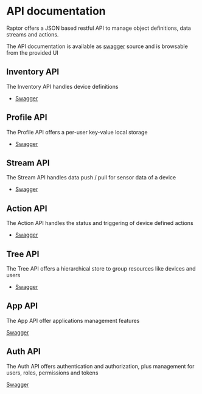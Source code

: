 # API documentation

Raptor offers a JSON based restful API to manage object definitions, data streams and actions.

The API documentation is available as [swagger](http://swagger.io/) source and is browsable from the provided UI

<!--
- Object, Data and Action management [Browse](http://petstore.swagger.io/?url=http://api.raptorbox.eu/swagger.yaml) or [YAML source](http://api.raptorbox.eu/swagger.yaml)
- Authentication and Authorization [Browse](http://petstore.swagger.io/?url=http://api.raptorbox.eu/auth/v2/api-docs) or [YAML source](http://api.raptorbox.eu/auth/v2/api-docs)
-->

## Inventory API

The Inventory API handles device definitions

- [Swagger](https://petstore.swagger.io/?url=https://raptorbox.github.io/swagger/api/raptor-inventory/swagger.json)

## Profile API

The Profile API offers a per-user key-value local storage

- [Swagger](https://petstore.swagger.io/?url=https://raptorbox.github.io/swagger/api/raptor-profile/swagger.json)

## Stream API

The Stream API handles data push / pull for sensor data of a device

- [Swagger](https://petstore.swagger.io/?url=https://raptorbox.github.io/swagger/api/raptor-stream/swagger.json)

## Action API

The Action API handles the status and triggering of device defined actions

- [Swagger](https://petstore.swagger.io/?url=https://raptorbox.github.io/swagger/api/raptor-action/swagger.json)

## Tree API

The Tree API offers a hierarchical store to group resources like devices and users

- [Swagger](https://petstore.swagger.io/?url=https://raptorbox.github.io/swagger/api/raptor-tree/swagger.json)

## App API

The App API offer applications management features

[Swagger](http://petstore.swagger.io/?url=https://raptorbox.github.io//swagger/api/raptor-inventory/swagger.json)

## Auth API

The Auth API offers authentication and authorization, plus management for users, roles, permissions and tokens

[Swagger](http://petstore.swagger.io/?url=https://raptorbox.github.io//swagger/api/raptor-inventory/swagger.json#/)
